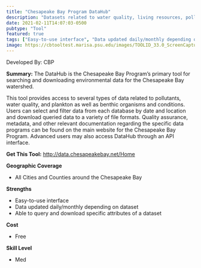 ```yaml
---
title: "Chesapeake Bay Program DataHub"
description: "Datasets related to water quality, living resources, pollution, and fluorescence"
date: 2021-02-11T14:07:03-0500
pubtype: "Tool"
featured: true
tags: ["Easy-to-use interface", "Data updated daily/monthly depending on dataset", "Able to query and download specific attributes of a dataset"]
image: https://cbtooltest.marisa.psu.edu/images/TOOLID_33.0_ScreenCapture-1.png
---
```

Developed By: CBP

**Summary:** The DataHub is the Chesapeake Bay Program’s primary tool for searching and downloading environmental data for the Chesapeake Bay watershed.

This tool provides access to several types of data related to pollutants, water quality, and plankton as well as benthic organisms and conditions. Users can select and filter data from each database by date and location and download queried data to a variety of file formats. Quality assurance, metadata, and other relevant documentation regarding the specific data programs can be found on the main website for the Chesapeake Bay Program. Advanced users may also access DataHub through an API interface. 




__**Get This Tool:**__ http://data.chesapeakebay.net/Home

__**Geographic Coverage**__
- All Cities and Counties around the Chesapeake Bay

__**Strengths**__
-  Easy-to-use interface
-  Data updated daily/monthly depending on dataset
-  Able to query and download specific attributes of a dataset

__**Cost**__
- Free

__**Skill Level**__
- Med
